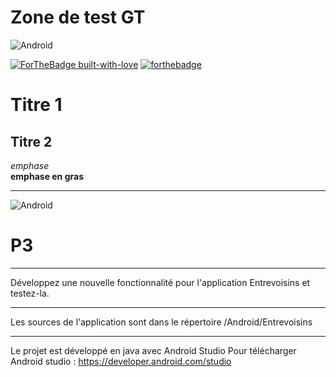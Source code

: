 # Zone de test GT

![Android](https://img.shields.io/badge/Android-Studio-blue)


[![ForTheBadge built-with-love](http://ForTheBadge.com/images/badges/built-with-love.svg)](https://GitHub.com/Naereen/)
[![forthebadge](https://forthebadge.com/images/badges/built-for-android.svg)](https://forthebadge.com)


# Titre 1
## Titre 2


_emphase_  
__emphase en gras__
***

![Android](https://img.shields.io/badge/Android-Studio-blue)
# P3
***
Développez une nouvelle fonctionnalité pour l'application Entrevoisins et testez-la.
***
Les sources de l'application sont dans le répertoire /Android/Entrevoisins
***
Le projet est développé en java avec Android Studio
Pour télécharger Android studio : <https://developer.android.com/studio>